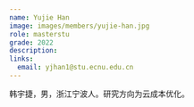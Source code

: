 ```yaml
---
name: Yujie Han
image: images/members/yujie-han.jpg
role: masterstu
grade: 2022
description: 
links:
  email: yjhan1@stu.ecnu.edu.cn
---
```


韩宇捷，男，浙江宁波人。研究方向为云成本优化。

